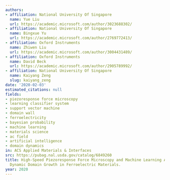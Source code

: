 ```yaml
---
authors:
- affiliation: National University Of Singapore
  name: Yue Liu
  url: https://academic.microsoft.com/author/3023688302/
- affiliation: National University Of Singapore
  name: Bingxue Yu
  url: https://academic.microsoft.com/author/2769772413/
- affiliation: Oxford Instruments
  name: Zhiwen Liu
  url: https://academic.microsoft.com/author/3004431489/
- affiliation: Oxford Instruments
  name: David Beck
  url: https://academic.microsoft.com/author/2905789992/
- affiliation: National University Of Singapore
  name: Kaiyang Zeng
  slug: kaiyang_zeng
date: '2020-02-03'
estimated_citations: null
fields:
- piezoresponse force microscopy
- learning classifier system
- support vector machine
- domain wall
- ferroelectricity
- bayesian probability
- machine learning
- materials science
- ac field
- artificial intelligence
- domain dynamics
in: ACS Applied Materials & Interfaces
src: https://pubag.nal.usda.gov/catalog/6849260
title: High-Speed Piezoresponse Force Microscopy and Machine Learning Approaches for
  Dynamic Domain Growth in Ferroelectric Materials.
year: 2020
---
```

